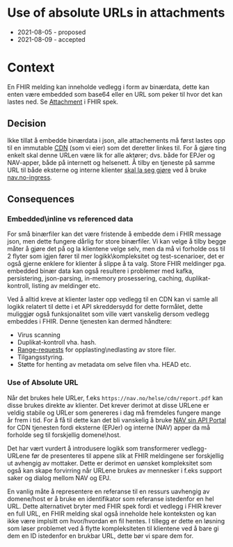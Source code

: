# Use of absolute URLs in attachments

* 2021-08-05 - proposed
* 2021-08-09 - accepted

# Context
En FHIR melding kan inneholde vedlegg i form av binærdata, dette kan enten være embedded som base64 eller en URL som peker til hvor det kan lastes ned. Se [Attachment](https://www.hl7.org/fhir/datatypes.html#Attachment) i FHIR spek.

## Decision
Ikke tillat å embedde binærdata i json, alle attachements må først lastes opp til en immutable [CDN](https://en.wikipedia.org/wiki/Content_delivery_network) (som vi eier) som det deretter linkes til. For å gjøre ting enkelt skal denne URLen være lik for alle aktører; dvs. både for EPJer og NAV-apper, både på internett og helsenett.
Å tilby en tjeneste på samme URL til både eksterne og interne klienter [skal la seg gjøre](https://nav-it.slack.com/archives/C5KUST8N6/p1628501122091700?thread_ts=1628499309.090800&cid=C5KUST8N6) ved å bruke [nav.no-ingress](https://doc.nais.io/clusters/gcp/#prod-gcp-ingresses).

## Consequences

### Embedded\inline vs referenced data
For små binærfiler kan det være fristende å embedde dem i FHIR message json, men dette fungere dårlig for store binærfiler. 
Vi kan velge å tilby begge måter å gjøre det på og la klientene velge selv, men da må vi forholde oss til 2 flyter som igjen fører til mer logikk\kompleksitet og test-scenarioer, det er også gjerne enklere for klienter å slippe å ta valg. Store FHIR meldinger pga. embedded binær data kan også resultere i problemer med kafka, persistering, json-parsing, in-memory prosessering, caching, duplikat-kontroll, listing av meldinger etc.

Ved å alltid kreve at klienter laster opp vedlegg til en CDN kan vi samle all logikk relatert til dette i et API skreddersydd for dette formålet, dette muliggjør også funksjonalitet som ville vært vanskelig dersom vedlegg embeddes i FHIR. Denne tjenesten kan dermed håndtere:
* Virus scanning
* Duplikat-kontroll vha. hash.
* [Range-requests](https://developer.mozilla.org/en-US/docs/Web/HTTP/Range_requests) for opplasting\nedlasting av store filer.
* Tilgangsstyring.
* Støtte for henting av metadata om selve filen vha. HEAD etc.

### Use of Absolute URL
Når det brukes hele URLer, f.eks `https://nav.no/helse/cdn/report.pdf` kan disse brukes direkte av klienter. Det krever derimot at disse URLene er veldig stabile og URLer som genereres i dag må fremdeles fungere mange år frem i tid. For å få til dette kan det bli vanskelig å bruke [NAV sin API Portal](https://github.com/navikt/nav-api-portal) for CDN tjenesten fordi eksterne (EPJer) og interne (NAV) apper da må forholde seg til forskjellig domene\host.

Det har vært vurdert å introdusere logikk som transformerer vedlegg-URLene før de presenteres til appene slik at FHIR meldingene ser forskjellig ut avhengig av mottaker. Dette er derimot en uønsket kompleksitet som også kan skape forvirring når URLene brukes av mennesker i f.eks support saker og dialog mellom NAV og EPJ.

En vanlig måte å representere en referanse til en ressurs uavhengig av domene/host er å bruke en identifikator som referanse istedenfor en hel URL.
Dette alternativet bryter med FHIR spek fordi et vedlegg i FHIR krever en full URL, en FHIR melding skal også inneholde hele konteksten og kan ikke være implsitt om hvor/hvordan en fil hentes.
I tillegg er dette en løsning som løser problemet ved å flytte kompleksiteten til klientene ved å bare gi dem en ID istedenfor en brukbar URL, dette bør vi spare dem for.

